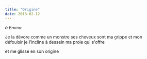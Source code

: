 ```yaml
---
title: "Origine"
date: 2013-02-12
---
```


*à Emma*

Je la dévore comme un monstre
ses cheveux sont ma grippe et mon défouloir
je l'incline à dessein
ma proie qui s'offre

et me glisse en son origine
